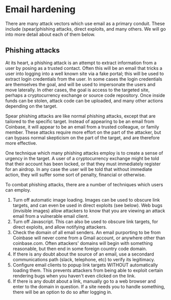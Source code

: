 # Email hardening

There are many attack vectors which use email as a primary conduit.  These include (spear)phishing attacks, direct exploits, and many others.  We will go into more detail about each of them below.

## Phishing attacks

At its heart, a phishing attack is an attempt to extract information from a user by posing as a trusted contact.  Often this will be an email that tricks a user into logging into a well known site via a fake portal; this will be used to extract login credentials from the user.  In some cases the login credentials are themselves the goal, and will be used to impersonate the users and move laterally.  In other cases, the goal is access to the targeted site, perhaps a cryptocurrency exchange or source code repository.  Once inside funds can be stolen, attack code can be uploaded, and many other actions depending on the target.

Spear phishing attacks are like normal phishing attacks, except that are tailored to the specific target.  Instead of appearing to be an email from Coinbase, it will appear to be an email from a trusted colleague, or family member.  These attacks require more effort on the part of the attacker, but can bypass normal skepticism on the part of the target, and are therefore more effective.

One technique which many phishing attacks employ is to create a sense of urgency in the target.  A user of a cryptocurrency exchange might be told that their account has been locked, or that they must immediately register for an airdrop.  In any case the user will be told that without immediate action, they will suffer some sort of penalty, financial or otherwise.

To combat phishing attacks, there are a number of techniques which users can employ.

1. Turn off automatic image loading.  Images can be used to obscure link targets, and can even be used in direct exploits (see below).  Web bugs (invisible images) allow attackers to know that you are viewing an attack email from a vulnerable email client.
2. Turn off Javascript.  This can also be used to obscure link targets, for direct exploits, and allow notifying attackers.
3. Check the domain of all email senders.  An email purporting to be from Coinbase will never come from a Gmail account, or anywhere other than coinbase.com.  Often attackers' domains will begin with something reasonable, but then end in some foreign country code domain.
4. If there is any doubt about the source of an email, use a secondard communications path (slack, telephone, etc) to verify its legitimacy.
5. Configure email clients to popup link targets WITHOUT automatically loading them.  This prevents attackers from being able to exploit certain rendering bugs when you haven't even clicked on the link.
6. If there is any doubt about a link, manually go to a web browser and enter to the domain in question.  If a site needs you to handle something, there will be an option to do so after logging in.
